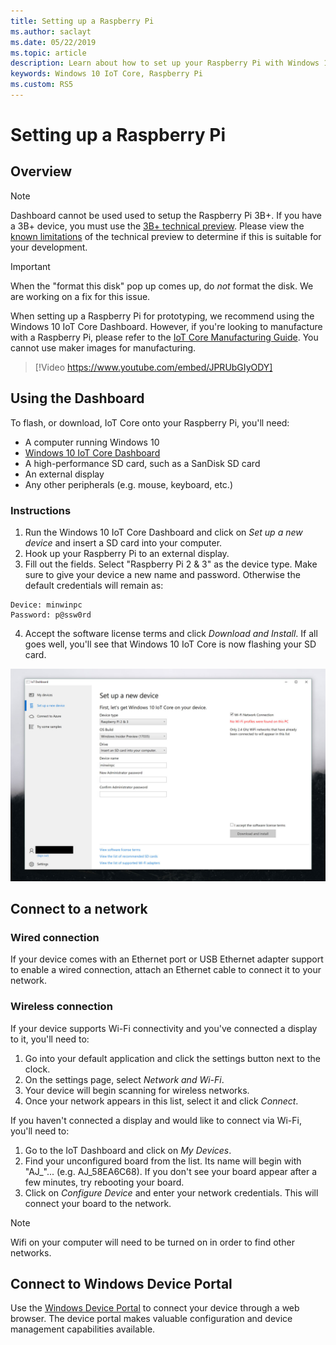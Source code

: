 ```yaml
---
title: Setting up a Raspberry Pi
ms.author: saclayt 
ms.date: 05/22/2019 
ms.topic: article 
description: Learn about how to set up your Raspberry Pi with Windows 10 IoT Core.
keywords: Windows 10 IoT Core, Raspberry Pi
ms.custom: RS5
---
```


# Setting up a Raspberry Pi

## Overview

> [!NOTE]
> Dashboard cannot be used used to setup the Raspberry Pi 3B+. If you have a 3B+ device, you must use the [3B+ technical preview](https://www.microsoft.com/en-us/software-download/windowsiot). Please view the [known limitations](https://docs.microsoft.com/en-us/windows/iot-core/troubleshooting) of the technical preview to determine if this is suitable for your development.

> [!IMPORTANT]
> When the "format this disk" pop up comes up, do _not_ format the disk. We are working on a fix for this issue.

When setting up a Raspberry Pi for prototyping, we recommend using the Windows 10 IoT Core Dashboard. However, if you're looking to manufacture with a Raspberry Pi, please refer to the [IoT Core Manufacturing Guide](https://docs.microsoft.com/en-us/windows-hardware/manufacture/iot/iot-core-manufacturing-guide). You cannot use maker images for manufacturing.
<br>
> [!Video https://www.youtube.com/embed/JPRUbGIyODY]

## Using the Dashboard

To flash, or download, IoT Core onto your Raspberry Pi, you'll need:
* A computer running Windows 10 
* [Windows 10 IoT Core Dashboard](https://docs.microsoft.com/windows/iot-core/downloads)
* A high-performance SD card, such as a SanDisk SD card
* An external display
* Any other peripherals (e.g. mouse, keyboard, etc.)

### Instructions

1. Run the Windows 10 IoT Core Dashboard and click on *Set up a new device* and insert a SD card into your computer.
2. Hook up your Raspberry Pi to an external display.
3. Fill out the fields. Select "Raspberry Pi 2 & 3" as the device type. Make sure to give your device a new name and password. Otherwise the default credentials will remain as:

```
Device: minwinpc
Password: p@ssw0rd
```

4. Accept the software license terms and click *Download and Install*. If all goes well, you'll see that Windows 10 IoT Core is now flashing your SD card.

![Dashboard screenshot](../media/DeviceSetup/Dashboard-Screenshot.jpg)

## Connect to a network
### Wired connection
If your device comes with an Ethernet port or USB Ethernet adapter support to enable a wired connection, attach an Ethernet cable to connect it to your network.

### Wireless connection
If your device supports Wi-Fi connectivity and you've connected a display to it, you'll need to:

1. Go into your default application and click the settings button next to the clock.
2. On the settings page, select _Network and Wi-Fi_.
3. Your device will begin scanning for wireless networks.
4. Once your network appears in this list, select it and click _Connect_.

If you haven't connected a display and would like to connect via Wi-Fi, you'll need to:

1. Go to the IoT Dashboard and click on _My Devices_.
2. Find your unconfigured board from the list. Its name will begin with "AJ_"... (e.g. AJ_58EA6C68). If you don't see your board appear after a few minutes, try rebooting your board.
3. Click on _Configure Device_ and enter your network credentials. This will connect your board to the network.

> [!NOTE]
> Wifi on your computer will need to be turned on in order to find other networks.

## Connect to Windows Device Portal

Use the [Windows Device Portal](../manage-your-device/DevicePortal.md) to connect your device through a web browser. The device portal makes valuable configuration and device management capabilities available. 
